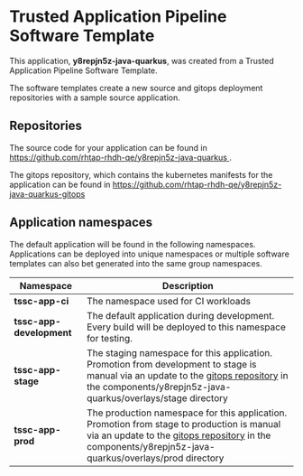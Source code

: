 # Trusted Application Pipeline Software Template

This application, **y8repjn5z-java-quarkus**, was created from a Trusted Application Pipeline Software Template.

The software templates create a new source and gitops deployment repositories with a sample source application. 

## Repositories

The source code for your application can be found in [https://github.com/rhtap-rhdh-qe/y8repjn5z-java-quarkus ](https://github.com/rhtap-rhdh-qe/y8repjn5z-java-quarkus ).
 
The gitops repository, which contains the kubernetes manifests for the application can be found in 
[https://github.com/rhtap-rhdh-qe/y8repjn5z-java-quarkus-gitops ](https://github.com/rhtap-rhdh-qe/y8repjn5z-java-quarkus-gitops ) 

## Application namespaces 

The default application will be found in the following namespaces. Applications can be deployed into unique namespaces or multiple software templates can also bet generated into the same group namespaces.  

|  Namespace   |  Description   |  
| -------- | -------- |
| **tssc-app-ci** | The namespace used for CI workloads |
| **tssc-app-development** | The default application during development. Every build will be deployed to this namespace for testing. |
| **tssc-app-stage** | The staging namespace for this application. Promotion from development to stage is manual via an update to the [gitops repository](https://github.com/rhtap-rhdh-qe/y8repjn5z-java-quarkus-gitops ) in the components/y8repjn5z-java-quarkus/overlays/stage directory |
| **tssc-app-prod** | The production namespace for this application. Promotion from stage to production is manual via an update to the [gitops repository](https://github.com/rhtap-rhdh-qe/y8repjn5z-java-quarkus-gitops ) in the components/y8repjn5z-java-quarkus/overlays/prod directory |